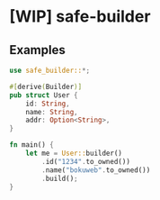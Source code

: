 # [WIP] safe-builder

## Examples

``` Rust
use safe_builder::*;

#[derive(Builder)]
pub struct User {
    id: String,
    name: String,
    addr: Option<String>,
}

fn main() {
    let me = User::builder()
        .id("1234".to_owned())
        .name("bokuweb".to_owned())
        .build();
}
```

